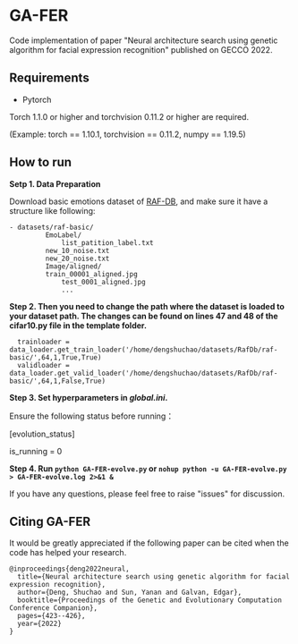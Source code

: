 # GA-FER

Code implementation of paper "Neural architecture search using genetic algorithm for facial expression recognition" published on GECCO 2022.

## Requirements
- Pytorch

Torch 1.1.0 or higher and torchvision 0.11.2 or higher are required.

(Example: torch == 1.10.1,  torchvision  == 0.11.2,  numpy == 1.19.5)

## How to run

**Setp 1. Data Preparation**

  Download basic emotions dataset of [RAF-DB](http://www.whdeng.cn/RAF/model1.html#dataset), and make sure it have a structure like following:
 
```
- datasets/raf-basic/
         EmoLabel/
             list_patition_label.txt
	     new_10_noise.txt
	     new_20_noise.txt
         Image/aligned/
	     train_00001_aligned.jpg
             test_0001_aligned.jpg
             ...
```


**Step 2. Then you need to change the path where the dataset is loaded to your dataset path.
          The changes can be found on lines 47 and 48 of the cifar10.py file in the template folder.**

```
  trainloader = data_loader.get_train_loader('/home/dengshuchao/datasets/RafDb/raf-basic/',64,1,True,True)
  validloader = data_loader.get_valid_loader('/home/dengshuchao/datasets/RafDb/raf-basic/',64,1,False,True)
```

**Step 3. Set hyperparameters in *global.ini*.**

Ensure the following status before running：

[evolution_status]

is_running = 0

**Step 4. Run `python GA-FER-evolve.py`  or `nohup python -u GA-FER-evolve.py > GA-FER-evolve.log 2>&1 &`**

If you have any questions, please feel free to raise "issues" for discussion.

## Citing GA-FER

It would be greatly appreciated if the following paper can be cited when the code has helped your research.

```
@inproceedings{deng2022neural,
  title={Neural architecture search using genetic algorithm for facial expression recognition},
  author={Deng, Shuchao and Sun, Yanan and Galvan, Edgar},
  booktitle={Proceedings of the Genetic and Evolutionary Computation Conference Companion},
  pages={423--426},
  year={2022}
}
```

